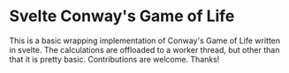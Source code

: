 # Svelte Conway's Game of Life

This is a basic wrapping implementation of Conway's Game of Life written in svelte. The calculations are offloaded to a
worker thread, but other than that it is pretty basic. Contributions are welcome. Thanks!
